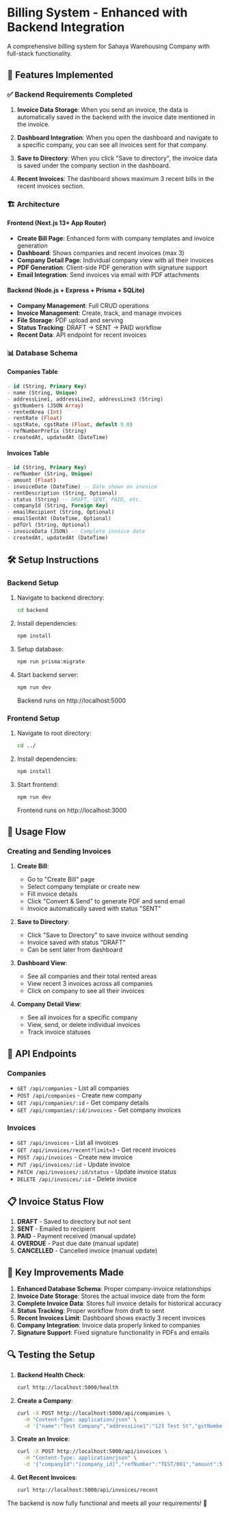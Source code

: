 # Billing System - Enhanced with Backend Integration

A comprehensive billing system for Sahaya Warehousing Company with full-stack functionality.

## 🚀 Features Implemented

### ✅ Backend Requirements Completed

1. **Invoice Data Storage**: When you send an invoice, the data is automatically saved in the backend with the invoice date mentioned in the invoice.

2. **Dashboard Integration**: When you open the dashboard and navigate to a specific company, you can see all invoices sent for that company.

3. **Save to Directory**: When you click "Save to directory", the invoice data is saved under the company section in the dashboard.

4. **Recent Invoices**: The dashboard shows maximum 3 recent bills in the recent invoices section.

### 🏗️ Architecture

#### Frontend (Next.js 13+ App Router)

- **Create Bill Page**: Enhanced form with company templates and invoice generation
- **Dashboard**: Shows companies and recent invoices (max 3)
- **Company Detail Page**: Individual company view with all their invoices
- **PDF Generation**: Client-side PDF generation with signature support
- **Email Integration**: Send invoices via email with PDF attachments

#### Backend (Node.js + Express + Prisma + SQLite)

- **Company Management**: Full CRUD operations
- **Invoice Management**: Create, track, and manage invoices
- **File Storage**: PDF upload and serving
- **Status Tracking**: DRAFT → SENT → PAID workflow
- **Recent Data**: API endpoint for recent invoices

### 📊 Database Schema

#### Companies Table

```sql
- id (String, Primary Key)
- name (String, Unique)
- addressLine1, addressLine2, addressLine3 (String)
- gstNumbers (JSON Array)
- rentedArea (Int)
- rentRate (Float)
- sgstRate, cgstRate (Float, default 9.0)
- refNumberPrefix (String)
- createdAt, updatedAt (DateTime)
```

#### Invoices Table

```sql
- id (String, Primary Key)
- refNumber (String, Unique)
- amount (Float)
- invoiceDate (DateTime) -- Date shown on invoice
- rentDescription (String, Optional)
- status (String) -- DRAFT, SENT, PAID, etc.
- companyId (String, Foreign Key)
- emailRecipient (String, Optional)
- emailSentAt (DateTime, Optional)
- pdfUrl (String, Optional)
- invoiceData (JSON) -- Complete invoice data
- createdAt, updatedAt (DateTime)
```

## 🛠️ Setup Instructions

### Backend Setup

1. Navigate to backend directory:

   ```bash
   cd backend
   ```

2. Install dependencies:

   ```bash
   npm install
   ```

3. Setup database:

   ```bash
   npm run prisma:migrate
   ```

4. Start backend server:
   ```bash
   npm run dev
   ```
   Backend runs on http://localhost:5000

### Frontend Setup

1. Navigate to root directory:

   ```bash
   cd ../
   ```

2. Install dependencies:

   ```bash
   npm install
   ```

3. Start frontend:
   ```bash
   npm run dev
   ```
   Frontend runs on http://localhost:3000

## 📱 Usage Flow

### Creating and Sending Invoices

1. **Create Bill**:

   - Go to "Create Bill" page
   - Select company template or create new
   - Fill invoice details
   - Click "Convert & Send" to generate PDF and send email
   - Invoice automatically saved with status "SENT"

2. **Save to Directory**:

   - Click "Save to Directory" to save invoice without sending
   - Invoice saved with status "DRAFT"
   - Can be sent later from dashboard

3. **Dashboard View**:

   - See all companies and their total rented areas
   - View recent 3 invoices across all companies
   - Click on company to see all their invoices

4. **Company Detail View**:
   - See all invoices for a specific company
   - View, send, or delete individual invoices
   - Track invoice statuses

## 🔧 API Endpoints

### Companies

- `GET /api/companies` - List all companies
- `POST /api/companies` - Create new company
- `GET /api/companies/:id` - Get company details
- `GET /api/companies/:id/invoices` - Get company invoices

### Invoices

- `GET /api/invoices` - List all invoices
- `GET /api/invoices/recent?limit=3` - Get recent invoices
- `POST /api/invoices` - Create new invoice
- `PUT /api/invoices/:id` - Update invoice
- `PATCH /api/invoices/:id/status` - Update invoice status
- `DELETE /api/invoices/:id` - Delete invoice

## 📋 Invoice Status Flow

1. **DRAFT** - Saved to directory but not sent
2. **SENT** - Emailed to recipient
3. **PAID** - Payment received (manual update)
4. **OVERDUE** - Past due date (manual update)
5. **CANCELLED** - Cancelled invoice (manual update)

## 🎯 Key Improvements Made

1. **Enhanced Database Schema**: Proper company-invoice relationships
2. **Invoice Date Storage**: Stores the actual invoice date from the form
3. **Complete Invoice Data**: Stores full invoice details for historical accuracy
4. **Status Tracking**: Proper workflow from draft to sent
5. **Recent Invoices Limit**: Dashboard shows exactly 3 recent invoices
6. **Company Integration**: Invoice data properly linked to companies
7. **Signature Support**: Fixed signature functionality in PDFs and emails

## 🔍 Testing the Setup

1. **Backend Health Check**:

   ```bash
   curl http://localhost:5000/health
   ```

2. **Create a Company**:

   ```bash
   curl -X POST http://localhost:5000/api/companies \
     -H "Content-Type: application/json" \
     -d '{"name":"Test Company","addressLine1":"123 Test St","gstNumbers":["123456789"],"rentedArea":1000,"rentRate":50}'
   ```

3. **Create an Invoice**:

   ```bash
   curl -X POST http://localhost:5000/api/invoices \
     -H "Content-Type: application/json" \
     -d '{"companyId":"[company_id]","refNumber":"TEST/001","amount":59500,"invoiceDate":"2025-08-01"}'
   ```

4. **Get Recent Invoices**:
   ```bash
   curl http://localhost:5000/api/invoices/recent
   ```

The backend is now fully functional and meets all your requirements! 🎉
